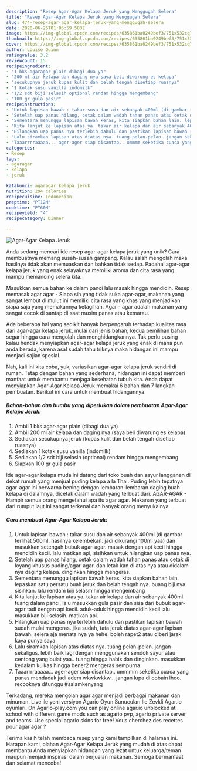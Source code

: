 ```yaml
---
description: "Resep Agar-Agar Kelapa Jeruk yang Menggugah Selera"
title: "Resep Agar-Agar Kelapa Jeruk yang Menggugah Selera"
slug: 474-resep-agar-agar-kelapa-jeruk-yang-menggugah-selera
date: 2020-06-25T01:05:59.583Z
image: https://img-global.cpcdn.com/recipes/635861ba0249bef3/751x532cq70/agar-agar-kelapa-jeruk-foto-resep-utama.jpg
thumbnail: https://img-global.cpcdn.com/recipes/635861ba0249bef3/751x532cq70/agar-agar-kelapa-jeruk-foto-resep-utama.jpg
cover: https://img-global.cpcdn.com/recipes/635861ba0249bef3/751x532cq70/agar-agar-kelapa-jeruk-foto-resep-utama.jpg
author: Louise Quinn
ratingvalue: 3.2
reviewcount: 15
recipeingredient:
- "1 bks agaragar plain dibagi dua ya"
- "200 ml air kelapa dan daging nya saya beli diwarung es kelapa"
- "secukupnya jeruk kupas kulit dan belah tengah disetiap ruasnya"
- "1 kotak susu vanilla indomilk"
- "1/2 sdt biji selasih optional rendam hingga mengembang"
- "100 gr gula pasir"
recipeinstructions:
- "Untuk lapisan bawah : takar susu dan air sebanyak 400ml (di gambar terlihat 500ml. hasilnya kelembekan. jadi dikurangi 100ml yaa) dan masukkan setengah bubuk agar-agar. masak dengan api kecil hingga mendidih kecil. lalu matikan api, sisihkan untuk hilangkan uap panas nya."
- "Setelah uap panas hilang, cetak dalam wadah tahan panas atau cetak di loyang khusus puding/agar-agar. dan letak kan di atas nya atau didalam nya daging kelapa. dinginkan hingga mengeras."
- "Sementara menunggu lapisan bawah keras, kita siapkan bahan lain. lepaskan satu persatu buah jeruk dan belah tengah nya. buang biji nya. sisihkan. lalu rendam biji selasih hingga mengembang"
- "Kita lanjut ke lapisan atas ya. takar air kelapa dan air sebanyak 400ml. tuang dalam panci, lalu masukkan gula pasir dan sisa dari bubuk agar-agar tadi dengan api kecil. aduk-aduk hingga mendidih kecil lalu masukkan biji selasih. matikan api."
- "Hilangkan uap panas nya terlebih dahulu dan pastikan lapisan bawah sudah mulai mengeras. jika sudah, tata jeruk diatas agar-agar lapisan bawah. selera aja menata nya ya hehe. boleh rapet2 atau diberi jarak kaya punya saya."
- "Lalu siramkan lapisan atas diatas nya. tuang pelan-pelan. jangan sekaligus. lebih baik lagi dengan menggunakan sendok sayur atau centong yang bulat yaa.. tuang hingga habis dan dinginkan. masukkan kedalam kulkas hingga bener2 mengeras sempurna."
- "Taaarrrraaaaa... ager-ager siap disantap.. ummmm seketika cuaca yang panas mendadak jadi adem wkwkwkkw... jangan lupa di cobain lhoo.. recooknya ditunggu #salamkenyang"
categories:
- Resep
tags:
- agaragar
- kelapa
- jeruk

katakunci: agaragar kelapa jeruk 
nutrition: 294 calories
recipecuisine: Indonesian
preptime: "PT12M"
cooktime: "PT60M"
recipeyield: "4"
recipecategory: Dinner

---
```



![Agar-Agar Kelapa Jeruk](https://img-global.cpcdn.com/recipes/635861ba0249bef3/751x532cq70/agar-agar-kelapa-jeruk-foto-resep-utama.jpg)

Anda sedang mencari ide resep agar-agar kelapa jeruk yang unik? Cara membuatnya memang susah-susah gampang. Kalau salah mengolah maka hasilnya tidak akan memuaskan dan bahkan tidak sedap. Padahal agar-agar kelapa jeruk yang enak selayaknya memiliki aroma dan cita rasa yang mampu memancing selera kita.

Masukkan semua bahan ke dalam panci lalu masak hingga mendidih. Resep memasak agar agar - Siapa sih yang tidak suka agar-agar, makanan yang sangat lembut di mulut ini memiliki cita rasa yang khas yang menjadikan siapa saja yang memakannya ketagihan. Agar - agar adalah makanan yang sangat cocok di santap di saat musim panas atau kemarau.

Ada beberapa hal yang sedikit banyak berpengaruh terhadap kualitas rasa dari agar-agar kelapa jeruk, mulai dari jenis bahan, kedua pemilihan bahan segar hingga cara mengolah dan menghidangkannya. Tak perlu pusing kalau hendak menyiapkan agar-agar kelapa jeruk yang enak di mana pun anda berada, karena asal sudah tahu triknya maka hidangan ini mampu menjadi sajian spesial.


Nah, kali ini kita coba, yuk, variasikan agar-agar kelapa jeruk sendiri di rumah. Tetap dengan bahan yang sederhana, hidangan ini dapat memberi manfaat untuk membantu menjaga kesehatan tubuh kita. Anda dapat menyiapkan Agar-Agar Kelapa Jeruk memakai 6 bahan dan 7 langkah pembuatan. Berikut ini cara untuk membuat hidangannya.

<!--inarticleads1-->

##### Bahan-bahan dan bumbu yang diperlukan dalam pembuatan Agar-Agar Kelapa Jeruk:

1. Ambil 1 bks agar-agar plain (dibagi dua ya)
1. Ambil 200 ml air kelapa dan daging nya (saya beli diwarung es kelapa)
1. Sediakan secukupnya jeruk (kupas kulit dan belah tengah disetiap ruasnya)
1. Sediakan 1 kotak susu vanilla (indomilk)
1. Sediakan 1/2 sdt biji selasih (optional) rendam hingga mengembang
1. Siapkan 100 gr gula pasir


Ide agar-agar kelapa muda ini datang dari toko buah dan sayur langganan di dekat rumah yang menjual puding kelapa a la Thai. Puding lebih tepatnya agar-agar ini berwarna bening dengan lembaran-lembaran daging buah kelapa di dalamnya, dicetak dalam wadah yang terbuat dari. AGAR-AGAR - Hampir semua orang mengetahui apa itu agar agar. Makanan yang terbuat dari rumput laut ini sangat terkenal dan banyak orang menyukainya. 

<!--inarticleads2-->

##### Cara membuat Agar-Agar Kelapa Jeruk:

1. Untuk lapisan bawah : takar susu dan air sebanyak 400ml (di gambar terlihat 500ml. hasilnya kelembekan. jadi dikurangi 100ml yaa) dan masukkan setengah bubuk agar-agar. masak dengan api kecil hingga mendidih kecil. lalu matikan api, sisihkan untuk hilangkan uap panas nya.
1. Setelah uap panas hilang, cetak dalam wadah tahan panas atau cetak di loyang khusus puding/agar-agar. dan letak kan di atas nya atau didalam nya daging kelapa. dinginkan hingga mengeras.
1. Sementara menunggu lapisan bawah keras, kita siapkan bahan lain. lepaskan satu persatu buah jeruk dan belah tengah nya. buang biji nya. sisihkan. lalu rendam biji selasih hingga mengembang
1. Kita lanjut ke lapisan atas ya. takar air kelapa dan air sebanyak 400ml. tuang dalam panci, lalu masukkan gula pasir dan sisa dari bubuk agar-agar tadi dengan api kecil. aduk-aduk hingga mendidih kecil lalu masukkan biji selasih. matikan api.
1. Hilangkan uap panas nya terlebih dahulu dan pastikan lapisan bawah sudah mulai mengeras. jika sudah, tata jeruk diatas agar-agar lapisan bawah. selera aja menata nya ya hehe. boleh rapet2 atau diberi jarak kaya punya saya.
1. Lalu siramkan lapisan atas diatas nya. tuang pelan-pelan. jangan sekaligus. lebih baik lagi dengan menggunakan sendok sayur atau centong yang bulat yaa.. tuang hingga habis dan dinginkan. masukkan kedalam kulkas hingga bener2 mengeras sempurna.
1. Taaarrrraaaaa... ager-ager siap disantap.. ummmm seketika cuaca yang panas mendadak jadi adem wkwkwkkw... jangan lupa di cobain lhoo.. recooknya ditunggu #salamkenyang


Terkadang, mereka mengolah agar agar menjadi berbagai makanan dan minuman. Live ile yeni versiyon Agario Oyun Sunucuları İle Zevkli Agar.io oyunları. On Agario-play.com you can play online agar.io unblocked at school with different game mods such as agario pvp, agario private server and teams. Use special agario skins for free! Vous cherchez des recettes pour agar agar ? 

Terima kasih telah membaca resep yang kami tampilkan di halaman ini. Harapan kami, olahan Agar-Agar Kelapa Jeruk yang mudah di atas dapat membantu Anda menyiapkan hidangan yang lezat untuk keluarga/teman maupun menjadi inspirasi dalam berjualan makanan. Semoga bermanfaat dan selamat mencoba!
